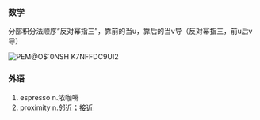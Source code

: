 ### 数学


分部积分法顺序“反对幂指三”，靠前的当u，靠后的当v导（反对幂指三，前u后v导）



![PEM@O$`0NSH K7NFFDC9UI2](https://user-images.githubusercontent.com/48854115/204170960-46bb07bf-aa63-41c5-8b72-56a4d9b29318.png)

### 外语

1. espresso n.浓咖啡
2. proximity n.邻近；接近
